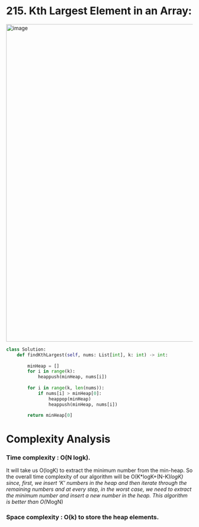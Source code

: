 # 215. Kth Largest Element in an Array:

<img width="858" alt="image" src="https://user-images.githubusercontent.com/35987583/161251427-1b61a7dd-bd4e-485b-b053-5d5b9de65f21.png">


```python
class Solution:
    def findKthLargest(self, nums: List[int], k: int) -> int:
        
        minHeap = []
        for i in range(k):
            heappush(minHeap, nums[i])
            
        for i in range(k, len(nums)):
            if nums[i] > minHeap[0]:
                heappop(minHeap)
                heappush(minHeap, nums[i])

        return minHeap[0]
```

# Complexity Analysis

### Time complexity : O(N logk). 
It will take us O(logK) to extract the minimum number from the min-heap. So the overall time complexity of our algorithm will be O(K*logK+(N-K)*logK) since, first, we insert ‘K’ numbers in the heap and then iterate through the remaining numbers and at every step, in the worst case, we need to extract the minimum number and insert a new number in the heap. This algorithm is better than O(N*logN)

### Space complexity : O(k) to store the heap elements.

